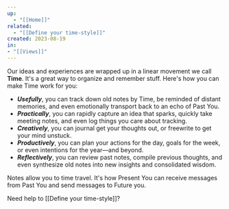 ```yaml
---
up:
  - "[[Home]]"
related:
  - "[[Define your time-style]]"
created: 2023-08-19
in: 
- "[[Views]]"
---
```

Our ideas and experiences are wrapped up in a linear movement we call **Time**. It's a great way to organize and remember stuff. Here's how you can make Time work for you:

- ***Usefully***, you can track down old notes by Time, be reminded of distant memories, and even emotionally transport back to an echo of Past You.
- ***Practically***, you can rapidly capture an idea that sparks, quickly take meeting notes, and even log things you care about tracking.
- ***Creatively***, you can journal get your thoughts out, or freewrite to get your mind unstuck.
- ***Productively***, you can plan your actions for the day, goals for the week, or even intentions for the year—and beyond.
- ***Reflectively***, you can review past notes, compile previous thoughts, and even synthesize old notes into new insights and consolidated wisdom.

Notes allow you to time travel. It's how Present You can receive messages from Past You and send messages to Future you. 

Need help to [[Define your time-style]]?
